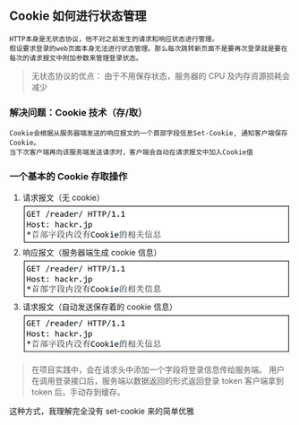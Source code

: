 ## Cookie 如何进行状态管理

```
HTTP本身是无状态协议，他不对之前发生的请求和响应状态进行管理。
假设要求登录的web页面本身无法进行状态管理。那么每次跳转新页面不是要再次登录就是要在每次的请求报文中附加参数来管理登录状态。
```

> 无状态协议的优点：
> 由于不用保存状态，服务器的 CPU 及内存资源损耗会减少

### 解决问题：Cookie 技术（存/取）

```
Cookie会根据从服务器端发送的响应报文的一个首部字段信息Set-Cookie, 通知客户端保存Cookie。
当下次客户端再向该服务端发送请求时，客户端会自动在请求报文中加入Cookie值
```

### 一个基本的 Cookie 存取操作

1. 请求报文（无 cookie）
   ![step1](assets/step1.jpg)
2. 响应报文（服务器端生成 cookie 信息）
   ![step1](assets/step1.jpg)
3. 请求报文（自动发送保存着的 cookie 信息）
   ![step1](assets/step1.jpg)

> 在项目实践中，会在请求头中添加一个字段将登录信息传给服务端。
> 用户在调用登录接口后，服务端以数据返回的形式返回登录 token
> 客户端拿到 token 后，手动存到缓存。

这种方式，我理解完全没有 set-cookie 来的简单优雅
